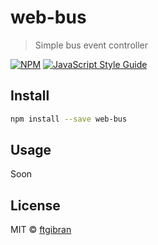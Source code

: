 # web-bus

> Simple bus event controller

[![NPM](https://img.shields.io/npm/v/@simpli/web-bus.svg)](https://www.npmjs.com/package/web-bus) [![JavaScript Style Guide](https://img.shields.io/badge/code_style-standard-brightgreen.svg)](https://standardjs.com)

## Install

```bash
npm install --save web-bus
```

## Usage

Soon

## License

MIT © [ftgibran](https://github.com/ftgibran)
